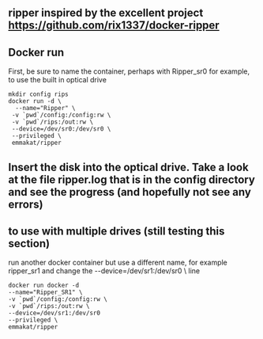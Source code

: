 ## ripper  inspired by the excellent project https://github.com/rix1337/docker-ripper
## Docker run
First, be sure to name the container, perhaps with Ripper_sr0 for example, to use the built in optical drive

```
mkdir config rips
docker run -d \
  --name="Ripper" \
 -v `pwd`/config:/config:rw \ 
 -v `pwd`/rips:/out:rw \ 
 --device=/dev/sr0:/dev/sr0 \ 
 --privileged \ 
 emmakat/ripper
```
## Insert the disk into the optical drive. Take a look at the file ripper.log that is in the config directory and see the progress (and hopefully not see any errors)

  ## to use with multiple drives (still testing this section)
  run another docker container but use a different name, for example ripper_sr1 and change the --device=/dev/sr1:/dev/sr0 \ line
  
  ```
docker run docker -d 
--name="Ripper_SR1" \ 
-v `pwd`/config:/config:rw \
-v `pwd`/rips:/out:rw \
--device=/dev/sr1:/dev/sr0 
--privileged \
emmakat/ripper
```
